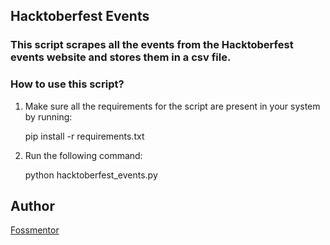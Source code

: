 ## Hacktoberfest Events

### This script scrapes all the events from the Hacktoberfest events website and stores them in a csv file.

### How to use this script?

1. Make sure all the requirements for the script are present in your system by running:

    pip install -r requirements.txt

2. Run the following command:

    python hacktoberfest_events.py

## Author
[Fossmentor](https://github.com/fossmentorOfficial)
